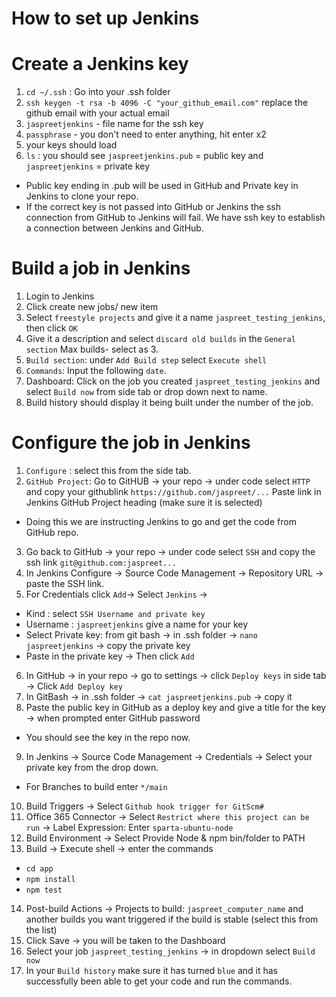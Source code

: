 # How to set up Jenkins

# Create a Jenkins key
1. `cd ~/.ssh` : Go into your .ssh folder
2. `ssh keygen -t rsa -b 4096 -C "your_github_email.com"` replace the github email with your actual email
3. `jaspreetjenkins` - file name for the ssh key
4. `passphrase` - you don't need to enter anything, hit enter x2
5. your keys should load
6. `ls` : you should see `jaspreetjenkins.pub` = public key and `jaspreetjenkins` = private key
- Public key ending in .pub will be used in GitHub and Private key in Jenkins to clone your repo.
- If the correct key is not passed into GitHub or Jenkins the ssh connection from GitHub to Jenkins will fail. We have ssh key to establish a connection between Jenkins and GitHub.

# Build a job in Jenkins
1. Login to Jenkins
2. Click create new jobs/ new item
3. Select `freestyle projects` and give it a name `jaspreet_testing_jenkins`, then click `OK`
4. Give it a description and select `discard old builds` in the `General section`
Max builds- select as 3.
5. `Build section`: under `Add Build step` select `Execute shell`
6. `Commands`: Input the following `date`.
7. Dashboard: Click on the job you created `jaspreet_testing_jenkins` and select `Build now` from side tab or drop down next to name.
8. Build history should display it being built under the number of the job.

# Configure the job in Jenkins
1. `Configure` : select this from the side tab.
2. `GitHub Project`: Go to GitHUB -> your repo -> under code select `HTTP` and copy your githublink `https://github.com/jaspreet/...` Paste link in Jenkins GitHub Project heading (make sure it is selected)
- Doing this we are instructing Jenkins to go and get the code from GitHub repo.
3. Go back to GitHub -> your repo -> under code select `SSH` and copy the ssh link `git@github.com:jaspreet...`
4. In Jenkins Configure -> Source Code Management -> Repository URL -> paste the SSH link.
5. For Credentials click `Add`-> Select `Jenkins` -> 
- Kind : select `SSH Username and private key`
- Username : `jaspreetjenkins` give a name for your key
- Select Private key: from git bash -> in .ssh folder -> `nano jaspreetjenkins` -> copy the private key
- Paste in the private key -> Then click `Add`
6. In GitHub -> in your repo -> go to settings -> click `Deploy keys` in side tab -> Click `Add Deploy key`
7. In GitBash -> in .ssh folder -> `cat jaspreetjenkins.pub` -> copy it
8. Paste the public key in GitHub as a deploy key and give a title for the key -> when prompted enter GitHub password
- You should see the key in the repo now.
9. In Jenkins -> Source Code Management -> Credentials -> Select your private key from the drop down.
- For Branches to build enter `*/main`
10. Build Triggers -> Select `Github hook trigger for GitScm#`
11. Office 365 Connector -> Select `Restrict where this project can be run` -> Label Expression: Enter `sparta-ubuntu-node`
12. Build Environment -> Select Provide Node & npm bin/folder to PATH
13. Build -> Execute shell -> enter the commands
- `cd app`
- `npm install`
- `npm test`
14. Post-build Actions -> Projects to build: `jaspreet_computer_name` and another builds you want triggered if the build is stable (select this from the list)
15. Click Save -> you will be taken to the Dashboard
16. Select your job `jaspreet_testing_jenkins` -> in dropdown select `Build now`
17. In your `Build history` make sure it has turned `blue` and it has successfully been able to get your code and run the commands.



